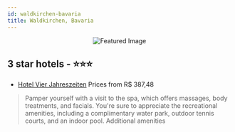 ```yaml
---
id: waldkirchen-bavaria
title: Waldkirchen, Bavaria
---
```


<center><img src="https://i.travelapi.com/hotels/2000000/1800000/1795600/1795561/da27d28d_z.jpg" alt="Featured Image" /></center>


##  3 star hotels - ⭐️⭐️⭐️

-    [Hotel Vier Jahreszeiten](https://us.hurb.com/hotels/waldkirchen/hotel-vier-jahreszeiten-JNP-JP682840?cmp=18055) Prices from R$ 387,48
   > Pamper yourself with a visit to the spa, which offers massages, body treatments, and facials. You're sure to appreciate the recreational amenities, including a complimentary water park, outdoor tennis courts, and an indoor pool. Additional amenities 
